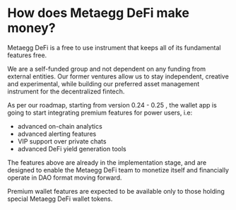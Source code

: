 # How does Metaegg DeFi make money?

Metaegg DeFi is a free to use instrument that keeps all of its fundamental features free.

We are a self-funded group and not dependent on any funding from external entities. Our former ventures allow us to stay independent, creative and experimental, while building our preferred asset management instrument for the decentralized fintech.

As per our roadmap, starting from version 0.24 - 0.25 , the wallet app is going to start integrating premium features for power users, i.e:

- advanced on-chain analytics
- advanced alerting features
- VIP support over private chats
- advanced DeFi yield generation tools

The features above are already in the implementation stage, and are designed to enable the Metaegg DeFi team to monetize itself and financially operate in DAO format moving forward.

Premium wallet features are expected to be available only to those holding special Metaegg DeFi wallet tokens.
